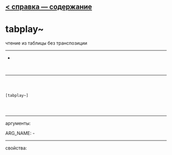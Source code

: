 [< справка — содержание](ceammc_lib.html)
---

# tabplay~


чтение из таблицы без транспозиции

---

-
<br>


---


```



[tabplay~]


            
```

---
аргументы:

ARG_NAME: -<br>

---
свойства:



